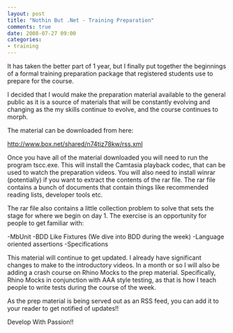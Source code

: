 ```yaml
---
layout: post
title: "Nothin But .Net - Training Preparation"
comments: true
date: 2008-07-27 09:00
categories:
- training
---
```

It has taken the better part of 1 year, but I finally put together the beginnings of a formal training preparation package that registered students use to prepare for the course.

I decided that I would make the preparation material available to the general public as it is a source of materials that will be constantly evolving and changing as the my skills continue to evolve, and the course continues to morph.

The material can be downloaded from here:

http://www.box.net/shared/n74tjz78kw/rss.xml

Once you have all of the material downloaded you will need to run the program tscc.exe. This will install the Camtasia playback codec, that can be used to watch the preparation videos. You will also need to install winrar (potentially) if you want to extract the contents of the rar file. The rar file contains a bunch of documents that contain things like recommended reading lists, developer tools etc.

The rar file also contains a little collection problem to solve that sets the stage for where we begin on day 1. The exercise is an opportunity for people to get familiar with:

-MbUnit
-BDD Like Fixtures (We dive into BDD during the week)
-Language oriented assertions
-Specifications


This material will continue to get updated. I already have significant changes to make to the introductory videos. In a month or so I will also be adding a crash course on Rhino Mocks to the prep material. Specifically, Rhino Mocks in conjunction with AAA style testing, as that is how I teach people to write tests during the course of the week.

As the prep material is being served out as an RSS feed, you can add it to your reader to get notified of updates!!

Develop With Passion!!




